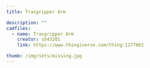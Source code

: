 ```yaml
---
title: Trasgripper Arm

description: ""
cadfiles:
  - name: Trasgripper Arm
    creator: sb43201
    link: https://www.thingiverse.com/thing:1177002

thumb: /img/sets/missing.jpg
---
```

